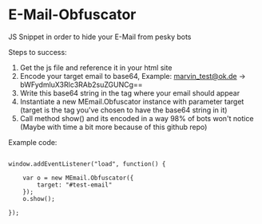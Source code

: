 # E-Mail-Obfuscator
JS Snippet in order to hide your E-Mail from pesky bots

Steps to success:
1. Get the js file and reference it in your html site
2. Encode your target email to base64, Example: marvin_test@ok.de -> bWFydmluX3Rlc3RAb2suZGUNCg==
3. Write this base64 string in the tag where your email should appear
4. Instantiate a new MEmail.Obfuscator instance with parameter target (target is the tag you've chosen to have the base64 string in it)
5. Call method show() and its encoded in a way 98% of bots won't notice (Maybe with time a bit more because of this github repo)

Example code:
```JS

window.addEventListener("load", function() {

    var o = new MEmail.Obfuscator({
        target: "#test-email"
    });
    o.show();

});


```
